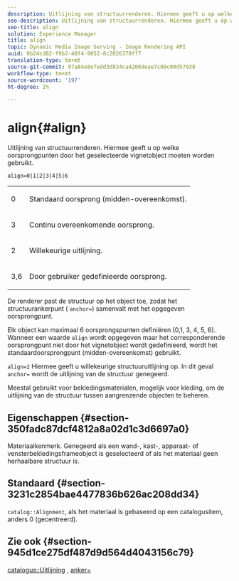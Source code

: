 ```yaml
---
description: Uitlijning van structuurrenderen. Hiermee geeft u op welke oorsprongpunten door het geselecteerde vignetobject moeten worden gebruikt.
seo-description: Uitlijning van structuurrenderen. Hiermee geeft u op welke oorsprongpunten door het geselecteerde vignetobject moeten worden gebruikt.
seo-title: align
solution: Experience Manager
title: align
topic: Dynamic Media Image Serving - Image Rendering API
uuid: 0b24cd82-f9b2-48f4-9052-8c2026370ff7
translation-type: tm+mt
source-git-commit: 97a84e8e7edd3d834ca42069eae7c09c00d57938
workflow-type: tm+mt
source-wordcount: '197'
ht-degree: 2%

---
```



# align{#align}

Uitlijning van structuurrenderen. Hiermee geeft u op welke oorsprongpunten door het geselecteerde vignetobject moeten worden gebruikt.

`align=0|1|2|3|4|5|6`

<table id="simpletable_D15233999E35488EB2F933BD72798E2F"> 
 <tr class="strow"> 
  <td class="stentry"> <p>0 </p></td> 
  <td class="stentry"> <p>Standaard oorsprong (midden-overeenkomst). </p></td> 
 </tr> 
 <tr class="strow"> 
  <td class="stentry"> <p>3 </p></td> 
  <td class="stentry"> <p>Continu overeenkomende oorsprong. </p></td> 
 </tr> 
 <tr class="strow"> 
  <td class="stentry"> <p>2 </p></td> 
  <td class="stentry"> <p>Willekeurige uitlijning. </p></td> 
 </tr> 
 <tr class="strow"> 
  <td class="stentry"> <p>3,6 </p></td> 
  <td class="stentry"> <p>Door gebruiker gedefinieerde oorsprong. </p></td> 
 </tr> 
</table>

De renderer past de structuur op het object toe, zodat het structuurankerpunt ( `anchor=`) samenvalt met het opgegeven oorsprongpunt.

Elk object kan maximaal 6 oorsprongspunten definiëren (0,1, 3, 4, 5, 6). Wanneer een waarde `align` wordt opgegeven maar het corresponderende oorsprongpunt niet door het vignetobject wordt gedefinieerd, wordt het standaardoorsprongpunt (midden-overeenkomst) gebruikt.

`align=2` Hiermee geeft u willekeurige structuuruitlijning op. In dit geval  `anchor=` wordt de uitlijning van de structuur genegeerd.

Meestal gebruikt voor bekledingsmaterialen, mogelijk voor kleding, om de uitlijning van de structuur tussen aangrenzende objecten te beheren.

## Eigenschappen {#section-350fadc87dcf4812a8a02d1c3d6697a0}

Materiaalkenmerk. Genegeerd als een wand-, kast-, apparaat- of vensterbekledingsframeobject is geselecteerd of als het materiaal geen herhaalbare structuur is.

## Standaard {#section-3231c2854bae4477836b626ac208dd34}

`catalog::Alignment`, als het materiaal is gebaseerd op een catalogusitem, anders 0 (gecentreerd).

## Zie ook {#section-945d1ce275df487d9d564d4043156c79}

[catalogus::Uitlijning](../../../../../ir-api/material-cat/image-rendering-api-ref/c-ir-material-catalog/c-ir-material-data-reference/r-ir-alignment.md#reference-e52152e8dc244d0aa13b40c615d0f399) ,  [anker=](../../../../../ir-api/http-protocol/image-rendering-api-ref/c-ir-http-protocol-ref/c-ir-http-protocol-command-reference/r-ir-http-anchor.md#reference-d53923d785c9442997dc7f2199524c26)
